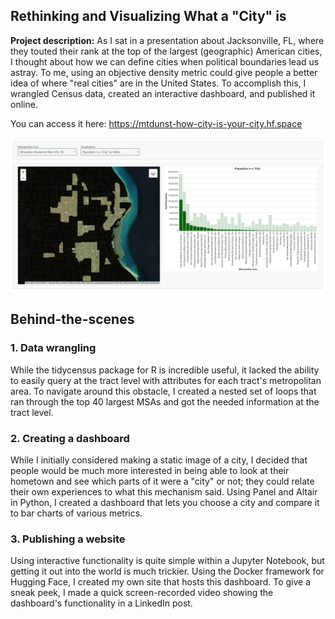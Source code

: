 ## Rethinking and Visualizing What a "City" is

**Project description:** As I sat in a presentation about Jacksonville, FL, where they touted their rank at the top of the largest (geographic) American cities, I thought about how we can define cities when political boundaries lead us astray. To me, using an objective density metric could give people a better idea of where "real cities" are in the United States. To accomplish this, I wrangled Census data, created an interactive dashboard, and published it online.

You can access it here: <https://mtdunst-how-city-is-your-city.hf.space>

<img src="images/city.png?raw=true" width="600"/>

## Behind-the-scenes

### 1. Data wrangling

While the tidycensus package for R is incredible useful, it lacked the ability to easily query at the tract level with attributes for each tract's metropolitan area. To navigate around this obstacle, I created a nested set of loops that ran through the top 40 largest MSAs and got the needed information at the tract level.

### 2. Creating a dashboard

While I initially considered making a static image of a city, I decided that people would be much more interested in being able to look at their hometown and see which parts of it were a "city" or not; they could relate their own experiences to what this mechanism said. Using Panel and Altair in Python, I created a dashboard that lets you choose a city and compare it to bar charts of various metrics.

### 3. Publishing a website

Using interactive functionality is quite simple within a Jupyter Notebook, but getting it out into the world is much trickier. Using the Docker framework for Hugging Face, I created my own site that hosts this dashboard. To give a sneak peek, I made a quick screen-recorded video showing the dashboard's functionality in a LinkedIn post.













